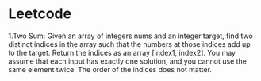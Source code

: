 # Leetcode

1.Two Sum:
Given an array of integers nums and an integer target, find two distinct indices in the array such that the numbers at those indices add up to the target. Return the indices as an array [index1, index2]. You may assume that each input has exactly one solution, and you cannot use the same element twice. The order of the indices does not matter.
